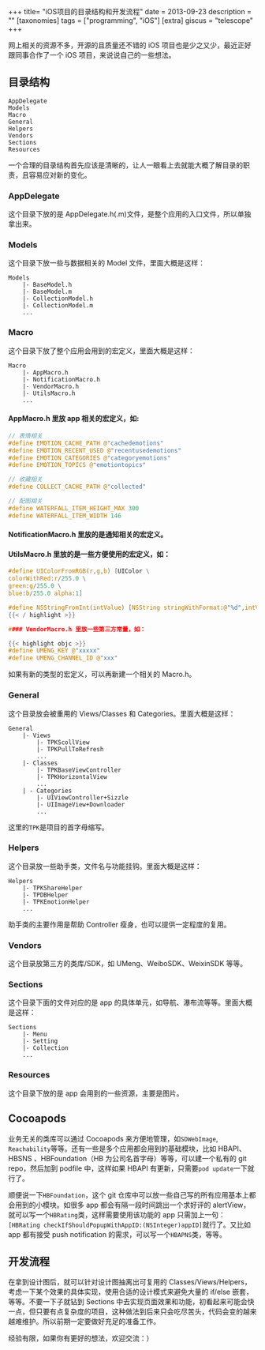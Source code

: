 +++
title= "iOS项目的目录结构和开发流程"
date = 2013-09-23
description = ""
[taxonomies]
tags = ["programming", "iOS"]
[extra]
giscus = "telescope"
+++

网上相关的资源不多，开源的且质量还不错的 iOS 项目也是少之又少，最近正好跟同事合作了一个 iOS 项目，来说说自己的一些想法。

## 目录结构

```
AppDelegate
Models
Macro
General
Helpers
Vendors
Sections
Resources
```

一个合理的目录结构首先应该是清晰的，让人一眼看上去就能大概了解目录的职责，且容易应对新的变化。

### AppDelegate

这个目录下放的是 AppDelegate.h(.m)文件，是整个应用的入口文件，所以单独拿出来。

### Models

这个目录下放一些与数据相关的 Model 文件，里面大概是这样：

```
Models
	|- BaseModel.h
	|- BaseModel.m
	|- CollectionModel.h
	|- CollectionModel.m
	...
```

### Macro

这个目录下放了整个应用会用到的宏定义，里面大概是这样：

```
Macro
	|- AppMacro.h
	|- NotificationMacro.h
	|- VendorMacro.h
	|- UtilsMacro.h
	...
```

#### AppMacro.h 里放 app 相关的宏定义，如:

```c
// 表情相关
#define EMOTION_CACHE_PATH @"cachedemotions"
#define EMOTION_RECENT_USED @"recentusedemotions"
#define EMOTION_CATEGORIES @"categoryemotions"
#define EMOTION_TOPICS @"emotiontopics"

// 收藏相关
#define COLLECT_CACHE_PATH @"collected"

// 配图相关
#define WATERFALL_ITEM_HEIGHT_MAX 300
#define WATERFALL_ITEM_WIDTH 146
```

#### NotificationMacro.h 里放的是通知相关的宏定义。

#### UtilsMacro.h 里放的是一些方便使用的宏定义，如：

```c
#define UIColorFromRGB(r,g,b) [UIColor \
colorWithRed:r/255.0 \
green:g/255.0 \
blue:b/255.0 alpha:1]

#define NSStringFromInt(intValue) [NSString stringWithFormat:@"%d",intValue]
{{< / highlight >}}

#### VendorMacro.h 里放一些第三方常量，如：

{{< highlight objc >}}
#define UMENG_KEY @"xxxxx"
#define UMENG_CHANNEL_ID @"xxx"
```

如果有新的类型的宏定义，可以再新建一个相关的 Macro.h。

### General

这个目录放会被重用的 Views/Classes 和 Categories。里面大概是这样：

```
General
	|- Views
		|- TPKScollView
		|- TPKPullToRefresh
		...
	|- Classes
		|- TPKBaseViewController
		|- TPKHorizontalView
		...
	| - Categories
		|- UIViewController+Sizzle
		|- UIImageView+Downloader
		...
```

这里的`TPK`是项目的首字母缩写。

### Helpers

这个目录放一些助手类，文件名与功能挂钩。里面大概是这样：

```
Helpers
	|- TPKShareHelper
	|- TPDBHelper
	|- TPKEmotionHelper
	...
```

助手类的主要作用是帮助 Controller 瘦身，也可以提供一定程度的复用。

### Vendors

这个目录放第三方的类库/SDK，如 UMeng、WeiboSDK、WeixinSDK 等等。

### Sections

这个目录下面的文件对应的是 app 的具体单元，如导航、瀑布流等等。里面大概是这样：

```
Sections
	|- Menu
	|- Setting
	|- Collection
	...
```

### Resources

这个目录下放的是 app 会用到的一些资源，主要是图片。

## Cocoapods

业务无关的类库可以通过 Cocoapods 来方便地管理，如`SDWebImage`, `Reachability`等等。还有一些是多个应用都会用到的基础模块，比如 HBAPI、HBSNS 、HBFoundation（HB 为公司名首字母）等等，可以建一个私有的 git repo，然后加到 podfile 中，这样如果 HBAPI 有更新，只需要`pod update`一下就行了。

顺便说一下`HBFoundation`，这个 git 仓库中可以放一些自己写的所有应用基本上都会用到的小模块。如很多 app 都会有隔一段时间跳出一个求好评的 alertView，就可以写一个`HBRating`类，这样需要使用该功能的 app 只需加上一句：`[HBRating checkIfShouldPopupWithAppID:(NSInteger)appID]`就行了。又比如 app 都有接受 push notification 的需求，可以写一个`HBAPNS`类，等等。

## 开发流程

在拿到设计图后，就可以针对设计图抽离出可复用的 Classes/Views/Helpers，考虑一下某个效果的具体实现，使用合适的设计模式来避免大量的 if/else 嵌套，等等。不要一下子就钻到 Sections 中去实现页面效果和功能，初看起来可能会快一点，但只要有点复杂度的项目，这种做法到后来只会吃尽苦头，代码会变的越来越难维护。所以前期一定要做好充足的准备工作。

经验有限，如果你有更好的想法，欢迎交流：）
